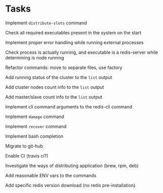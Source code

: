 # Tasks

Implement `distribute-slots` command

Check all required executables present in the system on the start

Implement proper error handling while running external processes

Check process is actually running, and executable is a redis-server while determining is node running 

Refactor commands: move to separate files, use factory

Add running status of the cluster to the `list` output

Add cluster nodes count info to the `list` output

Add master/slave count info to the `list` output

Implement cli command arguments to the redis-cli command

Implement `damage` command
 
Implement `recover` command

Implement bash completion

Migrate to git-hub

Enable CI (travis ci?)

Investigate the ways of distributing application (brew, rpm, deb)

Add reasonable ENV vars to the commands

Add specific redis version download (no redis pre-installation)



